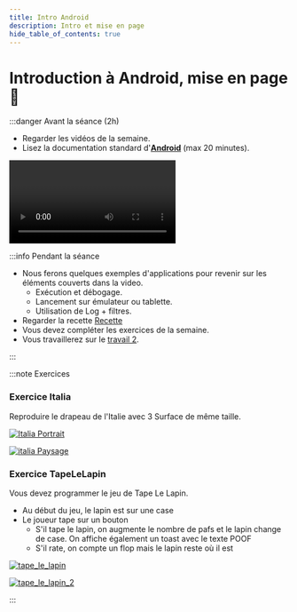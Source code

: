 ```yaml
---
title: Intro Android
description: Intro et mise en page
hide_table_of_contents: true
---
```


# Introduction à Android, mise en page 🤖

<Row>

<Column>

:::danger Avant la séance (2h)

- Regarder les vidéos de la semaine.
- Lisez la documentation standard d'**[Android](https://developer.android.com/index.html)** (max 20 minutes).

<Video url="https://youtu.be/daJusni_s2E?feature=shared" />

Code après la video [ici](https://github.com/departement-info-cem/3N5-Prog3/tree/main/code/ComposeTapeLeLapin).

:::

</Column>

<Column>

:::info Pendant la séance

- Nous ferons quelques exemples d'applications pour revenir sur les éléments couverts dans la video.
  - Exécution et débogage.
  - Lancement sur émulateur ou tablette.
  - Utilisation de Log + filtres.
- Regarder la recette [Recette](../02-recettes/b-mise-en-page.mdx)
- Vous devez compléter les exercices de la semaine.
- Vous travaillerez sur le [travail 2](../tp/tp2).

:::

</Column>

</Row>

:::note Exercices

### Exercice Italia

Reproduire le drapeau de l'Italie avec 3 Surface de même taille.

<Row>

<Column size="4">

[![Italia Portrait](_6.1-intro-android/italia_portait.png)](_6.1-intro-android/italia_portait.png)

</Column>

<Column size="8">

[![italia Paysage](_6.1-intro-android/italia_paysage.png)](_6.1-intro-android/italia_paysage.png)

</Column>

</Row>

### Exercice TapeLeLapin

Vous devez programmer le jeu de Tape Le Lapin.

- Au début du jeu, le lapin est sur une case
- Le joueur tape sur un bouton
  - S'il tape le lapin, on augmente le nombre de pafs et le lapin change de case. On affiche également un toast avec le texte POOF
  - S'il rate, on compte un flop mais le lapin reste où il est

<Row>

<Column size="6">


[![tape_le_lapin](_6.1-intro-android/Tape_le_lapin.png)](_6.1-intro-android/Tape_le_lapin.png)

</Column>

<Column size="6">

[![tape_le_lapin_2](_6.1-intro-android/Tape_le_lapin2.png)](_6.1-intro-android/Tape_le_lapin2.png)


</Column>

</Row>

:::
